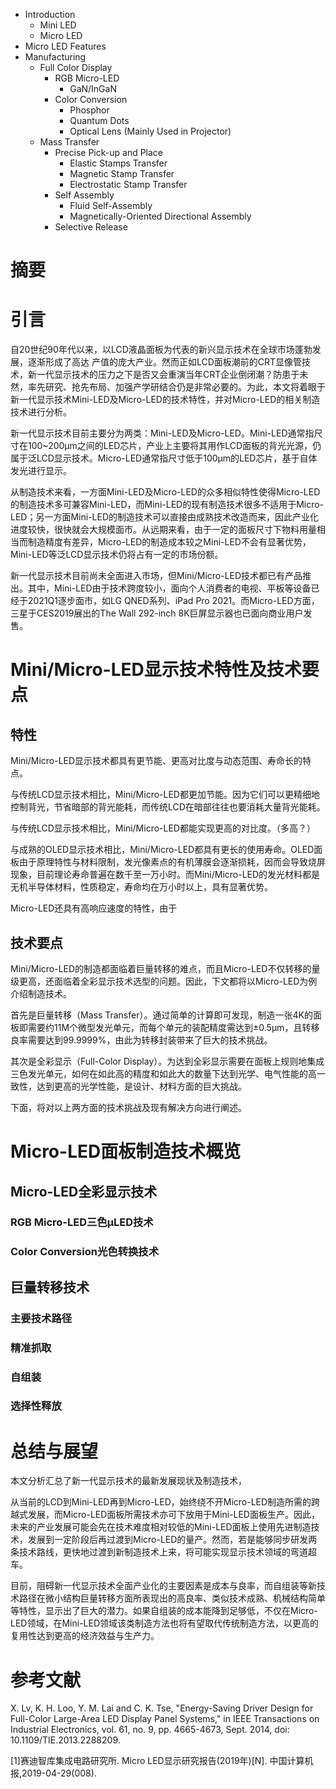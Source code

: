- Introduction
  - Mini LED
  - Micro LED
- Micro LED Features
- Manufacturing
  - Full Color Display
    - RGB Micro-LED
      - GaN/InGaN
    - Color Conversion
      - Phosphor
      - Quantum Dots
      - Optical Lens (Mainly Used in Projector)
  - Mass Transfer
    - Precise Pick-up and Place
      - Elastic Stamps Transfer
      - Magnetic Stamp Transfer
      - Electrostatic Stamp Transfer
    - Self Assembly
      - Fluid Self-Assembly
      - Magnetically-Oriented Directional Assembly
    - Selective Release

# 摘要

# 引言

自20世纪90年代以来，以LCD液晶面板为代表的新兴显示技术在全球市场蓬勃发展，逐渐形成了高达 产值的庞大产业。然而正如LCD面板潮前的CRT显像管技术，新一代显示技术的压力之下是否又会重演当年CRT企业倒闭潮？防患于未然，率先研究、抢先布局、加强产学研结合仍是非常必要的。为此，本文将着眼于新一代显示技术Mini-LED及Micro-LED的技术特性，并对Micro-LED的相关制造技术进行分析。

新一代显示技术目前主要分为两类：Mini-LED及Micro-LED。Mini-LED通常指尺寸在100~200μm之间的LED芯片，产业上主要将其用作LCD面板的背光光源，仍属于泛LCD显示技术。Micro-LED通常指尺寸低于100μm的LED芯片，基于自体发光进行显示。

从制造技术来看，一方面Mini-LED及Micro-LED的众多相似特性使得Micro-LED的制造技术多可兼容Mini-LED，而Mini-LED的现有制造技术很多不适用于Micro-LED；另一方面Mini-LED的制造技术可以直接由成熟技术改造而来，因此产业化进度较快，很快就会大规模面市。从远期来看，由于一定的面板尺寸下物料用量相当而制造精度有差异，Micro-LED的制造成本较之Mini-LED不会有显著优势，Mini-LED等泛LCD显示技术仍将占有一定的市场份额。

新一代显示技术目前尚未全面进入市场，但Mini/Micro-LED技术都已有产品推出。其中，Mini-LED由于技术跨度较小，面向个人消费者的电视、平板等设备已经于2021Q1逐步面市，如LG QNED系列、iPad Pro 2021。而Micro-LED方面，三星于CES2019展出的The Wall 292-inch 8K巨屏显示器也已面向商业用户发售。

# Mini/Micro-LED显示技术特性及技术要点

## 特性

Mini/Micro-LED显示技术都具有更节能、更高对比度与动态范围、寿命长的特点。

与传统LCD显示技术相比，Mini/Micro-LED都更加节能。因为它们可以更精细地控制背光，节省暗部的背光能耗，而传统LCD在暗部往往也要消耗大量背光能耗。

与传统LCD显示技术相比，Mini/Micro-LED都能实现更高的对比度。（多高？）

与成熟的OLED显示技术相比，Mini/Micro-LED都具有更长的使用寿命。OLED面板由于原理特性与材料限制，发光像素点的有机薄膜会逐渐损耗，因而会导致烧屏现象，目前理论寿命普遍在数千至一万小时。而Mini/Micro-LED的发光材料都是无机半导体材料，性质稳定，寿命均在万小时以上，具有显著优势。

Micro-LED还具有高响应速度的特性，由于

## 技术要点

Mini/Micro-LED的制造都面临着巨量转移的难点，而且Micro-LED不仅转移的量级更高，还面临着全彩显示技术选型的问题。因此，下文都将以Micro-LED为例介绍制造技术。

首先是巨量转移（Mass Transfer）。通过简单的计算即可发现，制造一张4K的面板即需要约11M个微型发光单元，而每个单元的装配精度需达到±0.5μm，且转移良率需要达到99.9999%，由此为转移封装带来了巨大的技术挑战。

其次是全彩显示（Full-Color Display）。为达到全彩显示需要在面板上规则地集成三色发光单元，如何在如此高的精度和如此大的数量下达到光学、电气性能的高一致性，达到更高的光学性能，是设计、材料方面的巨大挑战。

下面，将对以上两方面的技术挑战及现有解决方向进行阐述。

# Micro-LED面板制造技术概览

## Micro-LED全彩显示技术

### RGB Micro-LED三色μLED技术



### Color Conversion光色转换技术



## 巨量转移技术

### 主要技术路径

### 精准抓取

### 自组装

### 选择性释放

# 总结与展望

本文分析汇总了新一代显示技术的最新发展现状及制造技术，

从当前的LCD到Mini-LED再到Micro-LED，始终绕不开Micro-LED制造所需的跨越式发展，而Micro-LED面板所需技术亦可下放用于Mini-LED面板生产。因此，未来的产业发展可能会先在技术难度相对较低的Mini-LED面板上使用先进制造技术，发展到一定阶段后再过渡到Micro-LED的量产。然而，若是能够同步研发两条技术路线，更快地过渡到新制造技术上来，将可能实现显示技术领域的弯道超车。

目前，阻碍新一代显示技术全面产业化的主要因素是成本与良率，而自组装等新技术路径在微小结构巨量转移方面所表现出的高良率、类似技术成熟、机械结构简单等特性，显示出了巨大的潜力。如果自组装的成本能降到足够低，不仅在Micro-LED领域，在Mini-LED领域该类制造方法也将有望取代传统制造方法，以更高的复用性达到更高的经济效益与生产力。

# 参考文献

X. Lv, K. H. Loo, Y. M. Lai and C. K. Tse, "Energy-Saving Driver Design for Full-Color Large-Area LED Display Panel Systems," in IEEE Transactions on Industrial Electronics, vol. 61, no. 9, pp. 4665-4673, Sept. 2014, doi: 10.1109/TIE.2013.2288209.

[1]赛迪智库集成电路研究所. Micro  LED显示研究报告(2019年)[N]. 中国计算机报,2019-04-29(008).